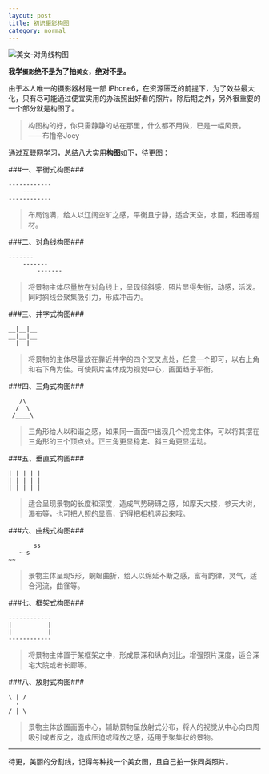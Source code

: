 ```yaml
---
layout: post
title: 初识摄影构图
category: normal
---
```

![美女-对角线构图](http://upload-images.jianshu.io/upload_images/119048-8077504d078955a6.jpg?imageMogr2/auto-orient/strip|imageView2/2/w/1240)

**我学`摄影`绝不是为了拍`美女`，绝对不是。**

由于本人唯一的摄影器材是一部 iPhone6，在资源匮乏的前提下，为了效益最大化，只有尽可能通过便宜实用的办法照出好看的照片。除后期之外，另外很重要的一个部分就是构图了。

> 构图构的好，你只需静静的站在那里，什么都不用做，已是一幅风景。
——布撸帝Joey

通过互联网学习，总结八大实用**构图**如下，待更图：

###一、平衡式构图###
```
------------
    ----
------------
```
> 布局饱满，给人以辽阔空旷之感，平衡且宁静，适合天空，水面，稻田等题材。

###二、对角线构图###
```
-------
    -------
        -------
```
> 将景物主体尽量放在对角线上，呈现倾斜感，照片显得失衡，动感，活泼。同时斜线会聚集吸引力，形成冲击力。

###三、井字式构图###
```
__|__|__
__|__|__
  |  |  
```
>  将景物的主体尽量放在靠近井字的四个交叉点处，任意一个即可，以右上角和右下角为佳。可使照片主体成为视觉中心，画面趋于平衡。

###四、三角式构图###
```
   /\
  /  \
 /____\
```
> 三角形给人以和谐之感，如果同一画面中出现几个视觉主体，可以将其摆在三角形的三个顶点处。正三角更显稳定、斜三角更显运动。

###五、垂直式构图###
```
| | | | |  
| | | | | 
| | | | |
```
> 适合呈现景物的长度和深度，造成气势磅礴之感，如摩天大楼，参天大树，瀑布等，也可把人照的显高，记得把相机竖起来哦。

###六、曲线式构图###
```
       ss
   ~-s
~~
```
> 景物主体呈现S形，蜿蜒曲折，给人以绵延不断之感，富有韵律，灵气，适合河流，曲径等。

###七、框架式构图###
```
------------
|          |
|          |
------------
```
> 将景物主体置于某框架之中，形成景深和纵向对比，增强照片深度，适合深宅大院或者长廊等。

###八、放射式构图###
```
\ | /
  ·
/ | \
```
> 景物主体放置画面中心，辅助景物呈放射式分布，将人的视觉从中心向四周吸引或者反之，造成压迫或释放之感，适用于聚集状的景物。

***
待更，美丽的分割线，记得每种找一个美女图，且自己拍一张同类照片。
